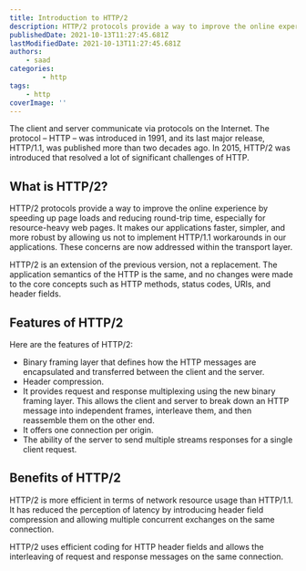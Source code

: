 ```yaml
---
title: Introduction to HTTP/2
description: HTTP/2 protocols provide a way to improve the online experience by speeding up page loads and reducing round-trip time, especially for resource-heavy web pages. Let's briefly look at it in this piece.
publishedDate: 2021-10-13T11:27:45.681Z
lastModifiedDate: 2021-10-13T11:27:45.681Z
authors:
    - saad
categories:
		- http
tags:
    - http
coverImage: ''
---
```


<Lead>
	The client and server communicate via protocols on the Internet. The
	protocol – HTTP – was introduced in 1991, and its last major release,
	HTTP/1.1, was published more than two decades ago. In 2015, HTTP/2 was
	introduced that resolved a lot of significant challenges of HTTP.
</Lead>

## What is HTTP/2?

HTTP/2 protocols provide a way to improve the online experience by speeding up page loads and reducing round-trip time, especially for resource-heavy web pages. It makes our applications faster, simpler, and more robust by allowing us not to implement HTTP/1.1 workarounds in our applications. These concerns are now addressed within the transport layer.

HTTP/2 is an extension of the previous version, not a replacement. The application semantics of the HTTP is the same, and no changes were made to the core concepts such as HTTP methods, status codes, URIs, and header fields.

## Features of HTTP/2

Here are the features of HTTP/2:

-   Binary framing layer that defines how the HTTP messages are encapsulated and transferred between the client and the server.
-   Header compression.
-   It provides request and response multiplexing using the new binary framing layer. This allows the client and server to break down an HTTP message into independent frames, interleave them, and then reassemble them on the other end.
-   It offers one connection per origin.
-   The ability of the server to send multiple streams responses for a single client request.

## Benefits of HTTP/2

HTTP/2 is more efficient in terms of network resource usage than HTTP/1.1. It has reduced the perception of latency by introducing header field compression and allowing multiple concurrent exchanges on the same connection.

HTTP/2 uses efficient coding for HTTP header fields and allows the interleaving of request and response messages on the same connection.
